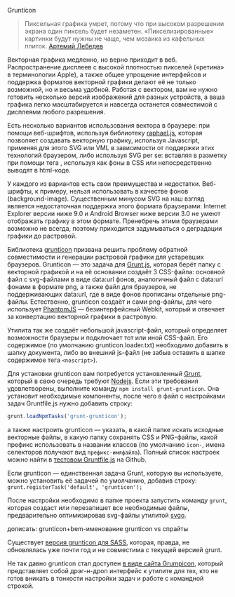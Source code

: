 Grunticon

> Пиксельная графика умрет, потому что при высоком разрешении экрана один пиксель будет незаметен. «Пикселизированные» картинки будут нужны не чаще, чем мозаика из кафельных плиток. [Артемий Лебедев](http://www.artlebedev.ru/kovodstvo/sections/71/)

Векторная графика медленно, но верно приходит в веб. Распространение дисплеев с высокой плотностью пикселей («ретина» в терминологии Apple), а также общее упрощение интерфейсов и поддержка форматов векторной графики делают её не только возможной, но и весьма удобной. Работая с вектором, вам не нужно готовить несколько версий изображений для разных устройств, а ваша графика легко масштабируется и навсегда останется совместимой с дисплеями любого разрешения.

Есть несколько вариантов использования вектора в браузере: при помощи веб-шрифтов, используя библиотеку [raphael.js](http://raphaeljs.com/), которая позволяет создавать векторную графику, используя Javascript, применяя для этого SVG или VML в зависимости от поддержки этих технологий браузером, либо используя SVG per se: вставляя в разметку при помощи тега <img>, используя как фоны в CSS или непосредственно выводят в html-коде.

У каждого из вариантов есть свои преимущества и недостатки. Веб-шрифты, к примеру, нельзя использовать в качестве фонов (background-image). Существенным минусом SVG на наш взгляд является недостаточная поддержка этого формата браузерами: Internet Explorer версии ниже 9.0 и Android Browser ниже версии 3.0 не умеют отображать графику в этом формате. Пренебречь этими браузерами возможно не всегда, поэтому приходится задумываться о деградации графики до растровой.

Библиотека [grunticon](https://github.com/filamentgroup/grunticon) призвана решить проблему обратной совместимости и генерации растровой графики для устаревших браузеров. Grunticon — это задача для [Grunt.js](http://gruntjs.com/), которая берёт папку с векторной графикой и на её основании создаёт 3 CSS-файла: основной файл с svg-файлами в виде data:url фонов, аналогичный файл с data:url фонами в формате png, а также файл для браузеров, не поддерживающих data:url, где в виде фонов прописаны отдельные png-файлы. Естественно, grunticon создаёт и сами png-файлы, для чего использует [PhantomJS](http://phantomjs.org/) — безинтерфейсный Webkit, который и отвечает за конвертацию векторной графики в растровую.

Утилита так же создаёт небольшой javascript-файл, который определяет возможности браузеры и подключает тот или иной CSS-файл. Его содержимое (по умолчанию grunticon.loader.txt) необходимо добавить в шапку документа, либо во внешний js-файл (не забыв оставить в шапке содержимое тега `<noscript>`).

Для установки grunticon вам потребуется установленный [Grunt](http://gruntjs.com/getting-started), который в свою очередь требуют [Nodejs](http://nodejs.org/). Если эти требования удовлетворены, выполните команду `npm install grunt-grunticon`. Она установит необходимые компоненты, после чего в файл с настройками задач Gruntfile.js нужно добавить строку:

```javascript
grunt.loadNpmTasks('grunt-grunticon');
```

а также настроить grunticon — указать, в какой папке искать исходные векторные файлы, в какую папку сохранять CSS и PNG-файлы, какой префикс использовать в названии классов (по умолчанию `icon-`, имена селекторов получают вид `префикс-имяфайла`). Полный список настроек можно найти в [тестовом Gruntfile.js](https://github.com/filamentgroup/grunticon/blob/master/Gruntfile.js) на Github. 

Если grunticon — единственная задача Grunt, которую вы используете, можно установить её задачей по умолчанию, добавив строку: `grunt.registerTask('default', 'grunticon');`

После настройки необходимо в папке проекта запустить команду `grunt`, которая создаст или перезапишет все необходимые файлы, предварительно оптимизировав svg-файлы  утилитой [svgo](https://github.com/svg/svgo).

дописать: 
grunticon+bem-именование
grunticon vs спрайты

Существует [версия grunticon для SASS](https://github.com/zigotica/grunticon/), которая, правда, не обновлялась уже почти год и не совместима с текущей версией grunt.

Не так давно grunticon стал доступен [в виде сайта Grumpicon](http://www.grumpicon.com/), который представляет собой дрэг-н-дроп интерфейс к утилите для тех, кто не готов вникать в тонкости настройки задач и работе с командной строкой. 